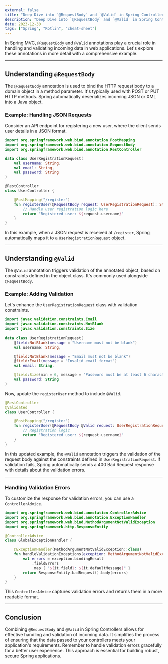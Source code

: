 ```yaml
---
external: false
title: "Deep Dive into `@RequestBody` and `@Valid` in Spring Controllers"
description: "Deep Dive into `@RequestBody` and `@Valid` in Spring Controllers"
date: 2023-12-30
tags: ["Spring", "Kotlin", "cheat-sheet"]
---
```


In Spring MVC, `@RequestBody` and `@Valid` annotations play a crucial role in handling and validating incoming data in web applications. Let's explore these annotations in more detail with a comprehensive example.

---

## Understanding `@RequestBody`
The `@RequestBody` annotation is used to bind the HTTP request body to a domain object in a method parameter. It's typically used with POST or PUT HTTP methods. Spring automatically deserializes incoming JSON or XML into a Java object.

### Example: Handling JSON Requests
Consider an API endpoint for registering a new user, where the client sends user details in a JSON format.

```kotlin
import org.springframework.web.bind.annotation.PostMapping
import org.springframework.web.bind.annotation.RequestBody
import org.springframework.web.bind.annotation.RestController

data class UserRegistrationRequest(
    val username: String,
    val email: String,
    val password: String
)

@RestController
class UserController {

    @PostMapping("/register")
    fun registerUser(@RequestBody request: UserRegistrationRequest): String {
        // Handle user registration logic here
        return "Registered user: ${request.username}"
    }
}
```

In this example, when a JSON request is received at `/register`, Spring automatically maps it to a `UserRegistrationRequest` object.

---

## Understanding `@Valid`
The `@Valid` annotation triggers validation of the annotated object, based on constraints defined in the object class. It's commonly used alongside `@RequestBody`.

### Example: Adding Validation
Let's enhance the `UserRegistrationRequest` class with validation constraints.

```kotlin
import javax.validation.constraints.Email
import javax.validation.constraints.NotBlank
import javax.validation.constraints.Size

data class UserRegistrationRequest(
    @field:NotBlank(message = "Username must not be blank")
    val username: String,

    @field:NotBlank(message = "Email must not be blank")
    @field:Email(message = "Invalid email format")
    val email: String,

    @field:Size(min = 6, message = "Password must be at least 6 characters")
    val password: String
)
```

Now, update the `registerUser` method to include `@Valid`.

```kotlin
@RestController
@Validated
class UserController {

    @PostMapping("/register")
    fun registerUser(@RequestBody @Valid request: UserRegistrationRequest): String {
        // Registration logic
        return "Registered user: ${request.username}"
    }
}
```

In this updated example, the `@Valid` annotation triggers the validation of the request body against the constraints defined in `UserRegistrationRequest`. If validation fails, Spring automatically sends a 400 Bad Request response with details about the validation errors.

---

### Handling Validation Errors
To customize the response for validation errors, you can use a `ControllerAdvice`.

```kotlin
import org.springframework.web.bind.annotation.ControllerAdvice
import org.springframework.web.bind.annotation.ExceptionHandler
import org.springframework.web.bind.MethodArgumentNotValidException
import org.springframework.http.ResponseEntity

@ControllerAdvice
class GlobalExceptionHandler {

    @ExceptionHandler(MethodArgumentNotValidException::class)
    fun handleValidationExceptions(exception: MethodArgumentNotValidException): ResponseEntity<List<String>> {
        val errors = exception.bindingResult
            .fieldErrors
            .map { "${it.field}: ${it.defaultMessage}" }
        return ResponseEntity.badRequest().body(errors)
    }
}
```

This `ControllerAdvice` captures validation errors and returns them in a more readable format.

---

## Conclusion
Combining `@RequestBody` and `@Valid` in Spring Controllers allows for effective handling and validation of incoming data. It simplifies the process of ensuring that the data passed to your controllers meets your application's requirements. Remember to handle validation errors gracefully for a better user experience. This approach is essential for building robust, secure Spring applications.